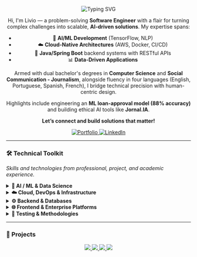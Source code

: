 <div align="center">
  <p>
    <img src="https://readme-typing-svg.herokuapp.com?font=Fira+Code&pause=800&color=02c39a&center=true&vCenter=true&width=435&lines=Livio+A.+M.;Software+Engineer;AI%2FML+Developer;Scalable+%26+Ethical+Solutions" alt="Typing SVG" />
  </p>
  
  <p>Hi, I'm Livio — a problem-solving <strong>Software Engineer</strong> with a flair for turning complex challenges into scalable, <strong>AI-driven solutions</strong>. My expertise spans:</p>
  <ul>
    <li>🧠 <strong>AI/ML Development</strong> (TensorFlow, NLP)</li>
    <li>☁️ <strong>Cloud-Native Architectures</strong> (AWS, Docker, CI/CD)</li>
    <li>🚀 <strong>Java/Spring Boot</strong> backend systems with RESTful APIs</li>
    <li>📊 <strong>Data-Driven Applications</strong></li>
  </ul>
  <p>Armed with dual bachelor's degrees in <strong>Computer Science</strong> and <strong>Social Communication - Journalism</strong>, alongside fluency in four languages (English, Portuguese, Spanish, French), I bridge technical precision with human-centric design.</p>
  <p>Highlights include engineering an <strong>ML loan-approval model (88% accuracy)</strong> and building ethical AI tools like <strong>Jornal.IA</strong>.</p>
  <p><strong>Let’s connect and build solutions that matter!</strong></p>

  <p>
    <a href="https://livioam.github.io/livio-portfolio/">
      <img src="https://img.shields.io/badge/View%20My%20Portfolio-02c39a?style=for-the-badge&logo=firefox&logoColor=white" alt="Portfolio">
    </a>
    <a href="https://linkedin.com/in/livioam">
      <img src="https://img.shields.io/badge/LinkedIn-0A66C2?style=for-the-badge&logo=linkedin&logoColor=white" alt="LinkedIn">
    </a>
  </p>
</div>

---

### 🛠️ Technical Toolkit

*Skills and technologies from professional, project, and academic experience.*

<details>
  <summary><strong>🧠 AI / ML & Data Science</strong></summary>
  <p align="left">
    <img src="https://img.shields.io/badge/Python-3776AB?style=for-the-badge&logo=python&logoColor=white" />
    <img src="https://img.shields.io/badge/TensorFlow-FF6F00?style=for-the-badge&logo=tensorflow&logoColor=white" />
    <img src="https://img.shields.io/badge/PyTorch-EE4C2C?style=for-the-badge&logo=pytorch&logoColor=white" />
    <img src="https://img.shields.io/badge/scikit--learn-F7931E?style=for-the-badge&logo=scikit-learn&logoColor=white" />
    <img src="https://img.shields.io/badge/Pandas-150458?style=for-the-badge&logo=pandas&logoColor=white" />
    <img src="https://img.shields.io/badge/Numpy-013243?style=for-the-badge&logo=numpy&logoColor=white" />
    <img src="https://img.shields.io/badge/Jupyter-F37626?style=for-the-badge&logo=jupyter&logoColor=white" />
    <img src="https://img.shields.io/badge/NLP-5F9EA0?style=for-the-badge" />
    <img src="https://img.shields.io/badge/Prompt%20Engineering-44A942?style=for-the-badge" />
    <img src="https://img.shields.io/badge/ETL-CC0000?style=for-the-badge" />
  </p>
</details>

<details>
  <summary><strong>☁️ Cloud, DevOps & Infrastructure</strong></summary>
  <p align="left">
    <img src="https://img.shields.io/badge/AWS-232F3E?style=for-the-badge&logo=amazon-aws&logoColor=white" />
    <img src="https://img.shields.io/badge/Azure-0078D4?style=for-the-badge&logo=microsoft-azure&logoColor=white" />
    <img src="https://img.shields.io/badge/Docker-2496ED?style=for-the-badge&logo=docker&logoColor=white" />
    <img src="https://img.shields.io/badge/GitHub%20Actions-2088FF?style=for-the-badge&logo=github-actions&logoColor=white" />
    <img src="https://img.shields.io/badge/CI/CD-4A90E2?style=for-the-badge" />
    <img src="https://img.shields.io/badge/Linux-FCC624?style=for-the-badge&logo=linux&logoColor=black" />
    <img src="https://img.shields.io/badge/Kubernetes-326CE5?style=for-the-badge&logo=kubernetes&logoColor=white" />
    <img src="https://img.shields.io/badge/Jenkins-D24939?style=for-the-badge&logo=jenkins&logoColor=white" />
    <img src="https://img.shields.io/badge/Terraform-7B42BC?style=for-the-badge&logo=terraform&logoColor=white" />
    <img src="https://img.shields.io/badge/Ansible-EE0000?style=for-the-badge&logo=ansible&logoColor=white" />
  </p>
</details>

<details>
  <summary><strong>⚙️ Backend & Databases</strong></summary>
  <p align="left">
    <img src="https://img.shields.io/badge/Java-ED8B00?style=for-the-badge&logo=openjdk&logoColor=white" />
    <img src="https://img.shields.io/badge/Spring%20Boot-6DB33F?style=for-the-badge&logo=spring-boot&logoColor=white" />
    <img src="https://img.shields.io/badge/Flask-000000?style=for-the-badge&logo=flask&logoColor=white" />
    <img src="https://img.shields.io/badge/Node.js-339933?style=for-the-badge&logo=nodedotjs&logoColor=white" />
    <img src="https://img.shields.io/badge/REST%20APIs-005F4B?style=for-the-badge" />
    <img src="https://img.shields.io/badge/Snowflake-29B5E8?style=for-the-badge&logo=snowflake&logoColor=white" />
    <img src="https://img.shields.io/badge/SQL-4479A1?style=for-the-badge&logo=mysql&logoColor=white" />
    <img src="https://img.shields.io/badge/MySQL-4479A1?style=for-the-badge&logo=mysql&logoColor=white" />
    <img src="https://img.shields.io/badge/PostgreSQL-4169E1?style=for-the-badge&logo=postgresql&logoColor=white" />
    <img src="https://img.shields.io/badge/SQLite-003B57?style=for-the-badge&logo=sqlite&logoColor=white" />
  </p>
</details>

<details>
  <summary><strong>🌐 Frontend & Enterprise Platforms</strong></summary>
  <p align="left">
    <img src="https://img.shields.io/badge/JavaScript-F7DF1E?style=for-the-badge&logo=javascript&logoColor=black" />
    <img src="https://img.shields.io/badge/Angular-DD0031?style=for-the-badge&logo=angular&logoColor=white" />
    <img src="https://img.shields.io/badge/React-20232A?style=for-the-badge&logo=react&logoColor=61DAFB" />
    <img src="https://img.shields.io/badge/Microsoft%20365-EA3E23?style=for-the-badge&logo=microsoft-office&logoColor=white" />
    <img src="https://img.shields.io/badge/Power%20Platform-742774?style=for-the-badge&logo=microsoft-power-apps&logoColor=white" />
    <img src="https://img.shields.io/badge/SharePoint-0078D4?style=for-the-badge&logo=microsoft-sharepoint&logoColor=white" />
  </p>
</details>

<details>
  <summary><strong>🧪 Testing & Methodologies</strong></summary>
  <p align="left">
    <img src="https://img.shields.io/badge/Agile%20(Scrum)-006699?style=for-the-badge" />
    <img src="https://img.shields.io/badge/JUnit-25A162?style=for-the-badge&logo=junit5&logoColor=white" />
    <img src="https://img.shields.io/badge/Pytest-0A9EDC?style=for-the-badge&logo=pytest&logoColor=white" />
    <img src="https://img.shields.io/badge/Postman-FF6C37?style=for-the-badge&logo=postman&logoColor=white" />
    <img src="https://img.shields.io/badge/TDD-A9D04E?style=for-the-badge" />
    <img src="https://img.shields.io/badge/Data%20Governance-1D3360?style=for-the-badge" />
  </p>
</details>

---

### 📂 Projects

<p align="center">
  <a href="https://github.com/livioam/loan-eligibility-checker">
    <img src="https://github-readme-stats.vercel.app/api/pin/?username=livioam&repo=loan-eligibility-checker&bg_color=0f4c81&title_color=02c39a&text_color=ffffff&icon_color=02c39a&hide_border=true" />
  </a>
  <a href="https://github.com/livioam/parcel-service-routing-program">
    <img src="https://github-readme-stats.vercel.app/api/pin/?username=livioam&repo=parcel-service-routing-program&bg_color=0f4c81&title_color=02c39a&text_color=ffffff&icon_color=02c39a&hide_border=true" />
  </a>
  <a href="https://github.com/livioam/eduflow-system">
    <img src="https://github-readme-stats.vercel.app/api/pin/?username=livioam&repo=eduflow-system&bg_color=0f4c81&title_color=02c39a&text_color=ffffff&icon_color=02c39a&hide_border=true" />
  </a>
  <a href="https://github.com/livioam/global-application-suite">
    <img src="https://github-readme-stats.vercel.app/api/pin/?username=livioam&repo=global-application-suite&bg_color=0f4c81&title_color=02c39a&text_color=ffffff&icon_color=02c39a&hide_border=true" />
  </a>
</p>
